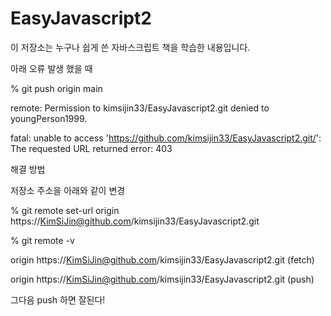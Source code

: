 # EasyJavascript2
이 저장소는 누구나 쉽게 쓴 자바스크립트 책을 학습한 내용입니다.

아래 오류 발생 했을 때

% git push origin main

remote: Permission to kimsijin33/EasyJavascript2.git denied to youngPerson1999.

fatal: unable to access 'https://github.com/kimsijin33/EasyJavascript2.git/': The requested URL returned error: 403


해결 방법

저장소 주소을 아래와 같이 변경

% git remote set-url origin https://KimSiJin@github.com/kimsijin33/EasyJavascript2.git

% git remote -v

origin	https://KimSiJin@github.com/kimsijin33/EasyJavascript2.git (fetch)

origin	https://KimSiJin@github.com/kimsijin33/EasyJavascript2.git (push)

그다음 push 하면 잘된다!


